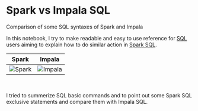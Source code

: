 # Spark vs Impala SQL
Comparison of some SQL syntaxes of Spark and Impala

   In this notebook, I try to make readable and easy to use reference for [SQL](https://en.wikipedia.org/wiki/SQL) users aiming to explain how to do similar action in [Spark SQL](https://spark.apache.org/docs/2.3.1/api/sql/).  
   
|Spark     | Impala|
|:------:   | :------:|
|![Spark](https://spark.apache.org/docs/2.3.1/img/spark-logo-hd.png)| ![Impala](https://impala.apache.org/img/impala-logo.png)|


<br>

I tried to summerize SQL basic commands and to point out some Spark SQL exclusive statements and compare them with Impala SQL.
<br> 
